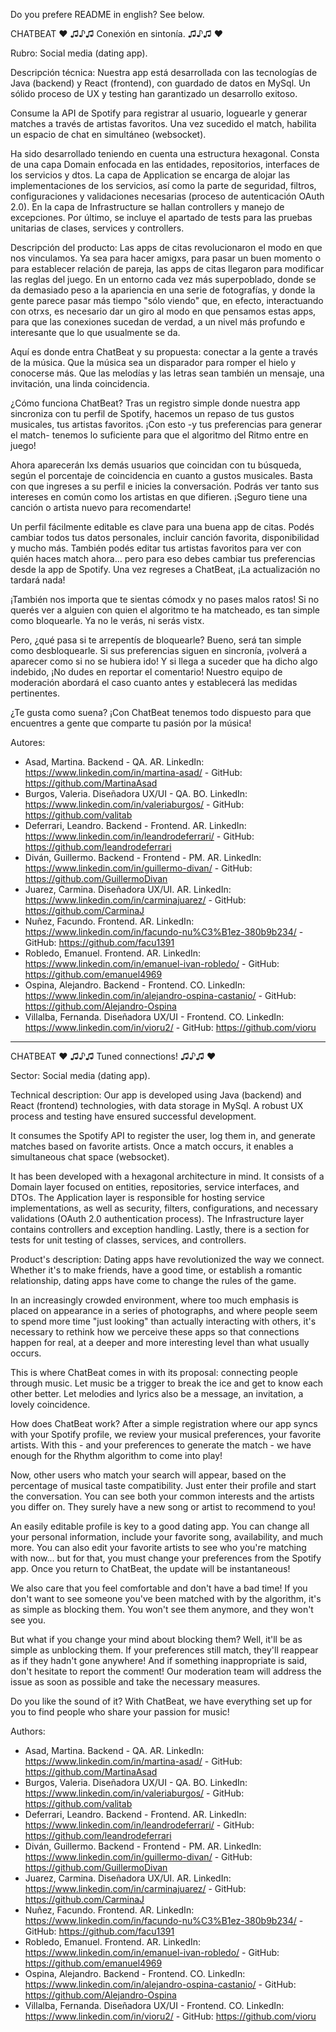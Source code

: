 Do you prefere README in english? See below.

CHATBEAT ♥ ♫♪♫ Conexión en sintonía. ♫♪♫ ♥

Rubro: Social media (dating app).

Descripción técnica: Nuestra app está desarrollada con las tecnologías de Java (backend) y React (frontend), con guardado de datos en MySql. Un sólido proceso de UX y testing han garantizado un desarrollo exitoso.

Consume la API de Spotify para registrar al usuario, loguearle y generar matches a través de artistas favoritos. Una vez sucedido el match, habilita un espacio de chat en simultáneo (websocket).

Ha sido desarrollado teniendo en cuenta una estructura hexagonal. Consta de una capa Domain enfocada en las entidades, repositorios, interfaces de los servicios y dtos. La capa de Application se encarga de alojar las implementaciones de los servicios, así como la parte de seguridad, filtros, configuraciones y validaciones necesarias (proceso de autenticación OAuth 2.0). En la capa de Infrastructure se hallan controllers y manejo de excepciones. Por último, se incluye el apartado de tests para las pruebas unitarias de clases, services y controllers.

Descripción del producto: Las apps de citas revolucionaron el modo en que nos vinculamos. Ya sea para hacer amigxs, para pasar un buen momento o para establecer relación de pareja, las apps de citas llegaron para modificar las reglas del juego.
En un entorno cada vez más superpoblado, donde se da demasiado peso a la apariencia en una serie de fotografías, y donde la gente parece pasar más tiempo "sólo viendo" que, en efecto, interactuando con otrxs, es necesario dar un giro al modo en que pensamos estas apps, para que las conexiones sucedan de verdad, a un nivel más profundo e interesante que lo que usualmente se da.

Aquí es donde entra ChatBeat y su propuesta: conectar a la gente a través de la música. Que la música sea un disparador para romper el hielo y conocerse más. Que las melodías y las letras sean también un mensaje, una invitación, una linda coincidencia.

¿Cómo funciona ChatBeat? Tras un registro simple donde nuestra app sincroniza con tu perfil de Spotify, hacemos un repaso de tus gustos musicales, tus artistas favoritos. ¡Con esto -y tus preferencias para generar el match- tenemos lo suficiente para que el algoritmo del Ritmo entre en juego!

Ahora aparecerán lxs demás usuarios que coincidan con tu búsqueda, según el porcentaje de coincidencia en cuanto a gustos musicales. Basta con que ingreses a su perfil e inicies la conversación. Podrás ver tanto sus intereses en común como los artistas en que difieren. ¡Seguro tiene una canción o artista nuevo para recomendarte!

Un perfil fácilmente editable es clave para una buena app de citas. Podés cambiar todos tus datos personales, incluir canción favorita, disponibilidad y mucho más. También podés editar tus artistas favoritos para ver con quién haces match ahora... pero para eso debes cambiar tus preferencias desde la app de Spotify. Una vez regreses a ChatBeat, ¡La actualización no tardará nada!

¡También nos importa que te sientas cómodx y no pases malos ratos! Si no querés ver a alguien con quien el algoritmo te ha matcheado, es tan simple como bloquearle. Ya no le verás, ni serás vistx.

Pero, ¿qué pasa si te arrepentís de bloquearle? Bueno, será tan simple como desbloquearle. Si sus preferencias siguen en sincronía, ¡volverá a aparecer como si no se hubiera ido! Y si llega a suceder que ha dicho algo indebido, ¡No dudes en reportar el comentario! Nuestro equipo de moderación abordará el caso cuanto antes y establecerá las medidas pertinentes.

¿Te gusta como suena? ¡Con ChatBeat tenemos todo dispuesto para que encuentres a gente que comparte tu pasión por la música!

Autores:
- Asad, Martina. Backend - QA. AR. LinkedIn: https://www.linkedin.com/in/martina-asad/ - GitHub: https://github.com/MartinaAsad
- Burgos, Valeria. Diseñadora UX/UI - QA. BO. LinkedIn: https://www.linkedin.com/in/valeriaburgos/ - GitHub: https://github.com/valitab
- Deferrari, Leandro. Backend - Frontend. AR. LinkedIn: https://www.linkedin.com/in/leandrodeferrari/ - GitHub: https://github.com/leandrodeferrari
- Diván, Guillermo. Backend - Frontend - PM. AR. LinkedIn: https://www.linkedin.com/in/guillermo-divan/ - GitHub: https://github.com/GuillermoDivan
- Juarez, Carmina. Diseñadora UX/UI. AR. LinkedIn: https://www.linkedin.com/in/carminajuarez/ - GitHub: https://github.com/CarminaJ
- Nuñez, Facundo. Frontend. AR. LinkedIn: https://www.linkedin.com/in/facundo-nu%C3%B1ez-380b9b234/ - GitHub: https://github.com/facu1391
- Robledo, Emanuel. Frontend. AR. LinkedIn: https://www.linkedin.com/in/emanuel-ivan-robledo/ - GitHub: https://github.com/emanuel4969
- Ospina, Alejandro. Backend - Frontend. CO. LinkedIn: https://www.linkedin.com/in/alejandro-ospina-castanio/ - GitHub: https://github.com/Alejandro-Ospina
- Villalba, Fernanda. Diseñadora UX/UI - Frontend. CO. LinkedIn: https://www.linkedin.com/in/vioru2/ - GitHub: https://github.com/vioru


------------


CHATBEAT ♥ ♫♪♫ Tuned connections! ♫♪♫ ♥

Sector: Social media (dating app).

Technical description: Our app is developed using Java (backend) and React (frontend) technologies, with data storage in MySql. A robust UX process and testing have ensured successful development.

It consumes the Spotify API to register the user, log them in, and generate matches based on favorite artists. Once a match occurs, it enables a simultaneous chat space (websocket).

It has been developed with a hexagonal architecture in mind. It consists of a Domain layer focused on entities, repositories, service interfaces, and DTOs. The Application layer is responsible for hosting service implementations, as well as security, filters, configurations, and necessary validations (OAuth 2.0 authentication process). The Infrastructure layer contains controllers and exception handling. Lastly, there is a section for tests for unit testing of classes, services, and controllers.

Product's description:
Dating apps have revolutionized the way we connect. Whether it's to make friends, have a good time, or establish a romantic relationship, dating apps have come to change the rules of the game.

In an increasingly crowded environment, where too much emphasis is placed on appearance in a series of photographs, and where people seem to spend more time "just looking" than actually interacting with others, it's necessary to rethink how we perceive these apps so that connections happen for real, at a deeper and more interesting level than what usually occurs.

This is where ChatBeat comes in with its proposal: connecting people through music. Let music be a trigger to break the ice and get to know each other better. Let melodies and lyrics also be a message, an invitation, a lovely coincidence.

How does ChatBeat work? After a simple registration where our app syncs with your Spotify profile, we review your musical preferences, your favorite artists. With this - and your preferences to generate the match - we have enough for the Rhythm algorithm to come into play!

Now, other users who match your search will appear, based on the percentage of musical taste compatibility. Just enter their profile and start the conversation. You can see both your common interests and the artists you differ on. They surely have a new song or artist to recommend to you!

An easily editable profile is key to a good dating app. You can change all your personal information, include your favorite song, availability, and much more. You can also edit your favorite artists to see who you're matching with now... but for that, you must change your preferences from the Spotify app. Once you return to ChatBeat, the update will be instantaneous!

We also care that you feel comfortable and don't have a bad time! If you don't want to see someone you've been matched with by the algorithm, it's as simple as blocking them. You won't see them anymore, and they won't see you.

But what if you change your mind about blocking them? Well, it'll be as simple as unblocking them. If your preferences still match, they'll reappear as if they hadn't gone anywhere! And if something inappropriate is said, don't hesitate to report the comment! Our moderation team will address the issue as soon as possible and take the necessary measures.

Do you like the sound of it? With ChatBeat, we have everything set up for you to find people who share your passion for music!

Authors:
- Asad, Martina. Backend - QA. AR. LinkedIn: https://www.linkedin.com/in/martina-asad/ - GitHub: https://github.com/MartinaAsad
- Burgos, Valeria. Diseñadora UX/UI - QA. BO. LinkedIn: https://www.linkedin.com/in/valeriaburgos/ - GitHub: https://github.com/valitab
- Deferrari, Leandro. Backend - Frontend. AR. LinkedIn: https://www.linkedin.com/in/leandrodeferrari/ - GitHub: https://github.com/leandrodeferrari
- Diván, Guillermo. Backend - Frontend - PM. AR. LinkedIn: https://www.linkedin.com/in/guillermo-divan/ - GitHub: https://github.com/GuillermoDivan
- Juarez, Carmina. Diseñadora UX/UI. AR. LinkedIn: https://www.linkedin.com/in/carminajuarez/ - GitHub: https://github.com/CarminaJ
- Nuñez, Facundo. Frontend. AR. LinkedIn: https://www.linkedin.com/in/facundo-nu%C3%B1ez-380b9b234/ - GitHub: https://github.com/facu1391
- Robledo, Emanuel. Frontend. AR. LinkedIn: https://www.linkedin.com/in/emanuel-ivan-robledo/ - GitHub: https://github.com/emanuel4969
- Ospina, Alejandro. Backend - Frontend. CO. LinkedIn: https://www.linkedin.com/in/alejandro-ospina-castanio/ - GitHub: https://github.com/Alejandro-Ospina
- Villalba, Fernanda. Diseñadora UX/UI - Frontend. CO. LinkedIn: https://www.linkedin.com/in/vioru2/ - GitHub: https://github.com/vioru
